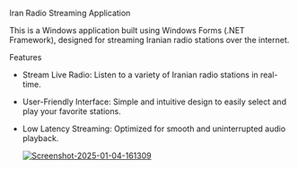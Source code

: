 Iran Radio Streaming Application

This is a Windows application built using Windows Forms (.NET Framework), designed for streaming Iranian radio stations over the internet.

Features

- Stream Live Radio: Listen to a variety of Iranian radio stations in real-time.
- User-Friendly Interface: Simple and intuitive design to easily select and play your favorite stations.
- Low Latency Streaming: Optimized for smooth and uninterrupted audio playback.

  <div>
    <a href="https://ibb.co/V9p5Vgj"><img src="https://i.ibb.co/2hYHqvn/Screenshot-2025-01-04-161309.jpg" alt="Screenshot-2025-01-04-161309" border="0"></a>
  </div>

